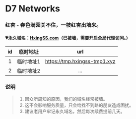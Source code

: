 # D7 Networks

### 红杏 - 春色满园关不住，一枝红杏出墙来。

#### 💗永久域名：[HxingSS.com](http://hxingss.com)（已被墙，需要开启全局代理访问。）

|  id  | 临时地址  | url |
| :----: | :----: | :----: |
| 1 | 临时地址1 | https://tmp.hxingss-tmp1.xyz |
| 2 | 临时地址2 | ... |

### 说明

> 1. 因众所周知的原因，我们的域名经常被墙。
> 2. 这不会影响服务质量，只会给找不到路的朋友造成困扰。
> 3. 建议老用户牢记永久域名，然后每次续费提前几天。
